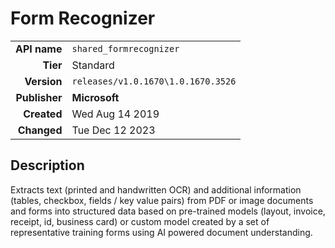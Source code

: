 # Form Recognizer
| | |
|-:|-|
|**API name**|`shared_formrecognizer`|
|**Tier**|Standard|
|**Version**|`releases/v1.0.1670\1.0.1670.3526`|
|**Publisher**|**Microsoft**|
|**Created**|Wed Aug 14 2019|
|**Changed**|Tue Dec 12 2023|

## Description
Extracts text (printed and handwritten OCR) and additional information (tables, checkbox, fields / key value pairs) from PDF or image documents and forms into structured data based on pre-trained models (layout, invoice, receipt, id, business card) or custom model created by a set of representative training forms using AI powered document understanding.
